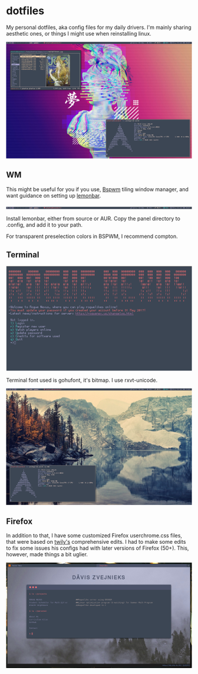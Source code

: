 # dotfiles

My personal dotfiles, aka config files for my daily drivers. I'm mainly sharing aesthetic ones, or things I might use when reinstalling linux. 

<img src="/img/float_window_1.png" width="768">

## WM
This might be useful for you if you use, [Bspwm](https://github.com/baskerville/bspwm) tiling window manager, and want guidance on setting up [lemonbar](https://github.com/LemonBoy/bar).

![lemonbar](img/lemonbar_1.png)

Install lemonbar, either from source or AUR. Copy the panel directory to .config, and add it to your path.

For transparent preselection colors in BSPWM, I recommend compton.

## Terminal
![Terminal](img/terminal_1.png)

Terminal font used is gohufont, it's bitmap. I use rxvt-unicode. 

<img src="/img/float_window_2.png" width="768">

## Firefox
In addition to that, I have some customized Firefox userchrome.css files, that were based on [twily's](http://twily.info/) comprehensive edits. I had to make some edits to fix some issues his configs had with later versions of Firefox (50+). This, however, made things a bit uglier.

<img src="/img/firefox_1.png" width="766">

